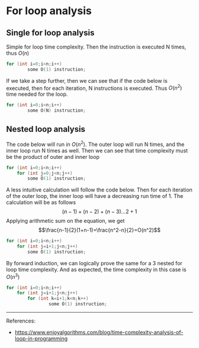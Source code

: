 # For loop analysis

## Single for loop analysis

Simple for loop time complexity. Then the instruction is executed N times, thus $O(n)$

```c
for (int i=0;i<n;i++)
        some O(1) instruction;
```

If we take a step further, then we can see that if the code below is executed, then for each iteration, N instructions is executed. Thus $O(n^2)$ time needed for the loop.

```c
for (int i=0;i<n;i++)
        some O(N) instruction;
```

## Nested loop analysis

The code below will run in $O(n^2)$. The outer loop will run N times, and the inner loop run N times as well. Then we can see that time complexity must be the product of outer and inner loop

```c
for (int i=0;i<n;i++)
    for (int j=0;j<n;j++)
        some O(1) instruction;
```

A less intuitive calculation will follow the code below. Then for each iteration of the outer loop, the inner loop will have a decreasing run time of 1. The calculation will be as follows $$(n-1)+(n-2)+(n-3)...2+1$$ Applying arithmetic sum on the equation, we get $$\frac{n-1}{2}(1+n-1)=\frac{n^2-n}{2}=O(n^2)$$

```c
for (int i=0;i<n;i++)
    for (int j=i+1;j<n;j++)
        some O(1) instruction;
```

By forward induction, we can logically prove the same for a 3 nested for loop time complexity. And as expected, the time complexity in this case is $O(n^3)$

```c
for (int i=0;i<n;i++)
    for (int j=i+1;j<n;j++)
        for (int k=i+1;k<n;k++)
                some O(1) instruction;
```

---

References:

- <https://www.enjoyalgorithms.com/blog/time-complexity-analysis-of-loop-in-programming>
